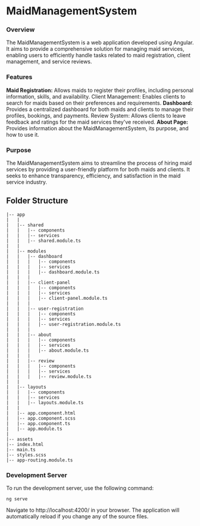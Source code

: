 # MaidManagementSystem

### Overview

The MaidManagementSystem is a web application developed using Angular. It aims to provide a comprehensive solution for managing maid services, enabling users to efficiently handle tasks related to maid registration, client management, and service reviews.

### Features

**Maid Registration:** Allows maids to register their profiles, including personal information, skills, and availability.
Client Management: Enables clients to search for maids based on their preferences and requirements.
**Dashboard:** Provides a centralized dashboard for both maids and clients to manage their profiles, bookings, and payments.
Review System: Allows clients to leave feedback and ratings for the maid services they've received.
**About Page:** Provides information about the MaidManagementSystem, its purpose, and how to use it.

### Purpose

The MaidManagementSystem aims to streamline the process of hiring maid services by providing a user-friendly platform for both maids and clients. It seeks to enhance transparency, efficiency, and satisfaction in the maid service industry.

## Folder Structure

```
|-- app
|   |
|   |-- shared
|   |   |-- components
|   |   |-- services
|   |   |-- shared.module.ts
|   |
|   |-- modules
|   |   |-- dashboard
|   |   |   |-- components
|   |   |   |-- services
|   |   |   |-- dashboard.module.ts
|   |   |
|   |   |-- client-panel
|   |   |   |-- components
|   |   |   |-- services
|   |   |   |-- client-panel.module.ts
|   |   |
|   |   |-- user-registration
|   |   |   |-- components
|   |   |   |-- services
|   |   |   |-- user-registration.module.ts
|   |   |
|   |   |-- about
|   |   |   |-- components
|   |   |   |-- services
|   |   |   |-- about.module.ts
|   |   |
|   |   |-- review
|   |   |   |-- components
|   |   |   |-- services
|   |   |   |-- review.module.ts
|   |
|   |-- layouts
|   |   |-- components
|   |   |-- services
|   |   |-- layouts.module.ts
|   |
|   |-- app.component.html
|   |-- app.component.scss
|   |-- app.component.ts
|   |-- app.module.ts
|
|-- assets
|-- index.html
|-- main.ts
|-- styles.scss
|-- app-routing.module.ts
```

### Development Server

To run the development server, use the following command:

```
ng serve
```

Navigate to http://localhost:4200/ in your browser. The application will automatically reload if you change any of the source files.
